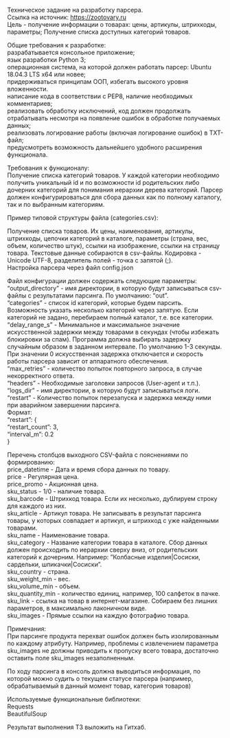 <p class="has-line-data" data-line-start="0" data-line-end="3">Техническое задание на разработку парсера.<br>
Ссылка на источник: <a href="https://zootovary.ru">https://zootovary.ru</a><br>
Цель - получение информации о товарах: цены, артикулы, штрихкоды, параметры; Получение списка доступных категорий товаров.</p>
<p class="has-line-data" data-line-start="4" data-line-end="13">Общие требования к разработке:<br>
разрабатывается консольное приложение;<br>
язык разработки Python 3;<br>
операционная система, на которой должен работать парсер: Ubuntu 18.04.3 LTS x64 или новее;<br>
придерживаться принципам ООП, избегать высокого уровня вложенности.<br>
написание кода в соответствии с PEP8, наличие необходимых комментариев;<br>
реализовать обработку исключений, код должен продолжать отрабатывать несмотря на появление ошибок в обработке получаемых данных;<br>
реализовать логирование работы (включая логирование ошибок) в TXT-файл;<br>
предусмотреть возможность дальнейшего удобного расширения функционала.</p>
<p class="has-line-data" data-line-start="14" data-line-end="16">Требования к функционалу:<br>
Получение списка категорий товаров. У каждой категории необходимо получить уникальный id и по возможности id родительских либо дочерних категорий для понимания иерархии дерева категорий. Парсер должен конфигурироваться для сбора данных как по полному каталогу, так и по выбранным категориям.</p>
<p class="has-line-data" data-line-start="17" data-line-end="18">Пример типовой структуры файла (categories.csv):</p>
<p class="has-line-data" data-line-start="20" data-line-end="22">Получение списка товаров. Их цены, наименования, артикулы, штрихкоды, цепочки категорий в каталоге, параметры (страна, вес, объем, количество штук), ссылки на изображение, ссылки на страницу товара. Текстовые данные собираются в csv-файлы. Кодировка - Unicode UTF-8, разделитель полей - точка с запятой (;).<br>
Настройка парсера через файл config.json</p>
<p class="has-line-data" data-line-start="23" data-line-end="36">Файл конфигурации должен содержать следующие параметры:<br>
“output_directory” - имя директории, в которую будут записываться csv-файлы c результатами парсинга. По умолчанию: “out”.<br>
“categories” - список id категорий, которые будем парсить. Возможность указать несколько категорий через запятую. Если категорий не задано, перебираем полный каталог, т.е. все категории.<br>
“delay_range_s” - Минимальное и максимальное значение искусственной задержки между товарами в секундах (чтобы избежать блокировки за спам). Программа должна выбирать задержку случайным образом в заданном интервале. По умолчанию 1-3 секунды. При значении 0 искусственная задержка отключается и скорость работы парсера зависит от аппаратного обеспечения.<br>
“max_retries” - количество попыток повторного запроса, в случае некорректного ответа.<br>
“headers” - Необходимые заголовки запросов (User-agent и т.п.).<br>
“logs_dir” - имя директории, в которую будут записываться логи.<br>
“restart” - Количество попыток перезапуска и задержка между ними при аварийном завершении парсинга.<br>
Формат:<br>
“restart”: {<br>
“restart_count”: 3,<br>
“interval_m”: 0.2<br>
}</p>
<p class="has-line-data" data-line-start="38" data-line-end="53">Перечень столбцов выходного CSV-файла с пояснениями по формированию:<br>
price_datetime - Дата и время сбора данных по товару.<br>
price - Регулярная цена.<br>
price_promo - Акционная цена.<br>
sku_status - 1/0 - наличие товара.<br>
sku_barcode - Штрихкод товара. Если их несколько, дублируем строку для каждого из них.<br>
sku_article - Артикул товара. Не записывать в результат парсинга товары, у которых совпадает и артикул, и штрихкод с уже найденными товарами.<br>
sku_name - Наименование товара.<br>
sku_category - Название категории товара в каталоге. Сбор данных должен происходить по иерархии сверху вниз, от родительских категорий к дочерним. Например: ”Колбасные изделия|Сосиски, сардельки, шпикачки|Сосиски”.<br>
sku_country - страна.<br>
sku_weight_min - вес.<br>
sku_volume_min - объем.<br>
sku_quantity_min - количество единиц, например, 100 салфеток в пачке.<br>
sku_link - ссылка на товар в интернет-магазине. Собираем без лишних параметров, в максимально лаконичном виде.<br>
sku_images - Прямые ссылки на каждую фотографию товара.</p>
<p class="has-line-data" data-line-start="54" data-line-end="56">Примечания:<br>
При парсинге продукта перехват ошибок должен быть изолированным по каждому атрибуту. Например, проблемы с извлечением параметра sku_images не должны приводить к пропуску всего товара, достаточно оставить поле sku_images незаполненным.</p>
<p class="has-line-data" data-line-start="57" data-line-end="58">По ходу парсинга в консоль должна выводиться информация, по которой можно судить о текущем статусе парсера (например, обрабатываемый в данный момент товар, категория товаров)</p>
<p class="has-line-data" data-line-start="59" data-line-end="62">Используемые функциональные библиотеки:<br>
Requests<br>
BeautifulSoup</p>
<p class="has-line-data" data-line-start="63" data-line-end="64">Результат выполнения ТЗ выложить на Гитхаб.</p>
